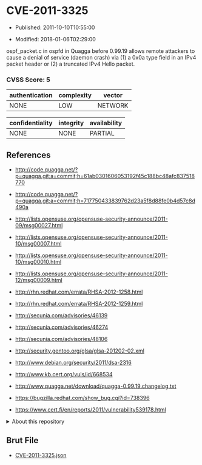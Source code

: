 # CVE-2011-3325

- Published: 2011-10-10T10:55:00

- Modified: 2018-01-06T02:29:00

ospf_packet.c in ospfd in Quagga before 0.99.19 allows remote attackers to cause a denial of service (daemon crash) via (1) a 0x0a type field in an IPv4 packet header or (2) a truncated IPv4 Hello packet.

### CVSS Score: **5**

| authentication | complexity | vector |
| --- | --- | --- |
| NONE | LOW | NETWORK |

| confidentiality | integrity | availability |
| --- | --- | --- |
| NONE | NONE | PARTIAL |

## References

* http://code.quagga.net/?p=quagga.git;a=commit;h=61ab0301606053192f45c188bc48afc837518770

* http://code.quagga.net/?p=quagga.git;a=commit;h=717750433839762d23a5f8d88fe0b4d57c8d490a

* http://lists.opensuse.org/opensuse-security-announce/2011-09/msg00027.html

* http://lists.opensuse.org/opensuse-security-announce/2011-10/msg00007.html

* http://lists.opensuse.org/opensuse-security-announce/2011-10/msg00010.html

* http://lists.opensuse.org/opensuse-security-announce/2011-12/msg00009.html

* http://rhn.redhat.com/errata/RHSA-2012-1258.html

* http://rhn.redhat.com/errata/RHSA-2012-1259.html

* http://secunia.com/advisories/46139

* http://secunia.com/advisories/46274

* http://secunia.com/advisories/48106

* http://security.gentoo.org/glsa/glsa-201202-02.xml

* http://www.debian.org/security/2011/dsa-2316

* http://www.kb.cert.org/vuls/id/668534

* http://www.quagga.net/download/quagga-0.99.19.changelog.txt

* https://bugzilla.redhat.com/show_bug.cgi?id=738396

* https://www.cert.fi/en/reports/2011/vulnerability539178.html

<details>
<summary>About this repository</summary> 

  This repository is part of the project [Live Hack CVE](https://github.com/Live-Hack-CVE). Main website can be found [www.live-hack.org](https://www.live-hack.org) 
  
  Made by [Sn0wAlice](https://github.com/Sn0wAlice) for the people that care about security and need to have a feed of the latest CVEs. Hope you enjoy it, don't forget to star the repo and follow me on [Twitter](https://twitter.com/Sn0wAlice) and [Github](https://github.com/Sn0wAlice). And that is my [personnal website](https://www.alice-snow.me/)

  - [Home Page](https://github.com/Live-Hack-CVE)
  - [Framework](https://github.com/Live-Hack-CVE/cve-framework)
  - [CVE database](https://github.com/Live-Hack-CVE/full_database)
  - [Changelog](https://github.com/Live-Hack-CVE/Changelog)
</details>

## Brut File

* [CVE-2011-3325.json](https://raw.githubusercontent.com/Live-Hack-CVE/full_database/main/cves/2011/CVE-2011-3325.json)

